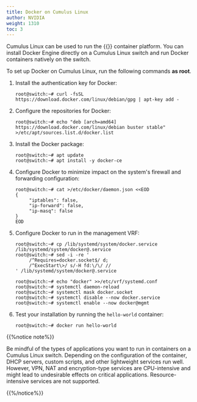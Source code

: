 ```yaml
---
title: Docker on Cumulus Linux
author: NVIDIA
weight: 1310
toc: 3
---
```

Cumulus Linux can be used to run the {{<exlink url="https://www.docker.com/" text="Docker">}} container platform. You can install Docker Engine directly on a Cumulus Linux switch and run Docker containers natively on the switch.

To set up Docker on Cumulus Linux, run the following commands **as root**.

1. Install the authentication key for Docker:

   ```
   root@switch:~# curl -fsSL https://download.docker.com/linux/debian/gpg | apt-key add -
   ```

2. Configure the repositories for Docker:

   ```
   root@switch:~# echo "deb [arch=amd64] https://download.docker.com/linux/debian buster stable" >/etc/apt/sources.list.d/docker.list
   ```

3. Install the Docker package:

   ```
   root@switch:~# apt update
   root@switch:~# apt install -y docker-ce
   ```

4. Configure Docker to minimize impact on the system's firewall and forwarding configuration:

   ```
   root@switch:~# cat >/etc/docker/daemon.json <<EOD
   {
		"iptables": false,
		"ip-forward": false,
		"ip-masq": false
   }
   EOD
   ```

5. Configure Docker to run in the management VRF:

   ```
   root@switch:~# cp /lib/systemd/system/docker.service /lib/systemd/system/docker@.service
   root@switch:~# sed -i -re '
        /^Requires=docker.socket$/ d;
        /^ExecStart\>/ s/-H fd:\/\/ //
   ' /lib/systemd/system/docker@.service

   root@switch:~# echo "docker" >>/etc/vrf/systemd.conf
   root@switch:~# systemctl daemon-reload
   root@switch:~# systemctl mask docker.socket
   root@switch:~# systemctl disable --now docker.service
   root@switch:~# systemctl enable --now docker@mgmt
   ```

6. Test your installation by running the `hello-world` container:

   ```
   root@switch:~# docker run hello-world
   ```

{{%notice note%}}

Be mindful of the types of applications you want to run in containers on a Cumulus Linux switch. Depending on the configuration of the container, DHCP servers, custom scripts, and other lightweight services run well. However, VPN, NAT and encryption-type services are CPU-intensive and might lead to undesirable effects on critical applications. Resource-intensive services are not supported.

{{%/notice%}}
